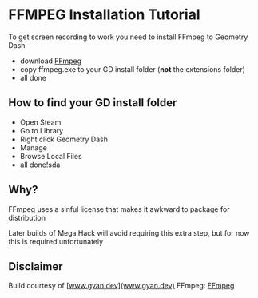 # FFMPEG Installation Tutorial
To get screen recording to work you need to install FFmpeg to Geometry Dash
- download [FFmpeg](https://github.com/absolllute/ffmpeg-build/releases/download/v1/ffmpeg.exe)
- copy ffmpeg.exe to your GD install folder (**not** the extensions folder)
- all done

## How to find your GD install folder
- Open Steam
- Go to Library
- Right click Geometry Dash
- Manage
- Browse Local Files
- all done!sda

## Why?
FFmpeg uses a sinful license that makes it awkward to package for distribution

Later builds of Mega Hack will avoid requiring this extra step, but for now this is required unfortunately

## Disclaimer
Build courtesy of [www.gyan.dev](www.gyan.dev)
FFmpeg: [FFmpeg](https://ffmpeg.org/)
